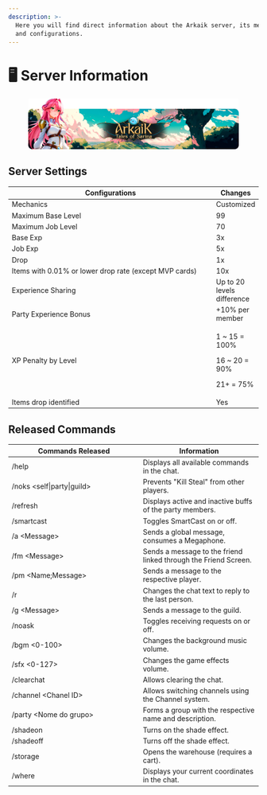 ```yaml
---
description: >-
  Here you will find direct information about the Arkaik server, its mechanics,
  and configurations.
---
```


# 🖥️ Server Information

<figure><img src=".gitbook/assets/image (32) (1) (1) (1).png" alt=""><figcaption></figcaption></figure>

## **Server Settings**

<table><thead><tr><th width="458">Configurations</th><th>Changes</th></tr></thead><tbody><tr><td>Mechanics</td><td>Customized</td></tr><tr><td>Maximum Base Level</td><td>99</td></tr><tr><td>Maximum Job Level</td><td>70</td></tr><tr><td>Base Exp</td><td>3x</td></tr><tr><td>Job Exp</td><td>5x</td></tr><tr><td>Drop</td><td>1x</td></tr><tr><td>Items with 0.01% or lower drop rate (except MVP cards)</td><td>10x</td></tr><tr><td>Experience Sharing</td><td>Up to 20 levels difference</td></tr><tr><td>Party Experience Bonus</td><td>+10% per member</td></tr><tr><td>XP Penalty by Level</td><td><p>1 ~ 15 = 100%</p><p>16 ~ 20 = 90%</p><p>21+ = 75%</p></td></tr><tr><td>Items drop identified</td><td>Yes</td></tr></tbody></table>

## **Released Commands**

<table><thead><tr><th width="250">Commands Released</th><th>Information</th></tr></thead><tbody><tr><td>/help</td><td>Displays all available commands in the chat.</td></tr><tr><td>/noks &#x3C;self|party|guild></td><td>Prevents "Kill Steal" from other players.</td></tr><tr><td>/refresh</td><td>Displays active and inactive buffs of the party members.</td></tr><tr><td>/smartcast</td><td>Toggles SmartCast on or off.</td></tr><tr><td>/a &#x3C;Message></td><td>Sends a global message, consumes a Megaphone.</td></tr><tr><td>/fm &#x3C;Message></td><td>Sends a message to the friend linked through the Friend Screen.</td></tr><tr><td>/pm &#x3C;Name;Message></td><td>Sends a message to the respective player.</td></tr><tr><td>/r</td><td>Changes the chat text to reply to the last person.</td></tr><tr><td>/g &#x3C;Message></td><td>Sends a message to the guild.</td></tr><tr><td>/noask</td><td>Toggles receiving requests on or off.</td></tr><tr><td>/bgm &#x3C;0-100></td><td>Changes the background music volume.</td></tr><tr><td>/sfx &#x3C;0-127></td><td>Changes the game effects volume.</td></tr><tr><td>/clearchat</td><td>Allows clearing the chat.</td></tr><tr><td>/channel &#x3C;Chanel ID></td><td>Allows switching channels using the Channel system.</td></tr><tr><td>/party &#x3C;Nome do grupo></td><td>Forms a group with the respective name and description.</td></tr><tr><td>/shadeon</td><td>Turns on the shade effect.</td></tr><tr><td>/shadeoff</td><td>Turns off the shade effect.</td></tr><tr><td>/storage</td><td>Opens the warehouse (requires a cart).</td></tr><tr><td>/where</td><td>Displays your current coordinates in the chat.</td></tr></tbody></table>

